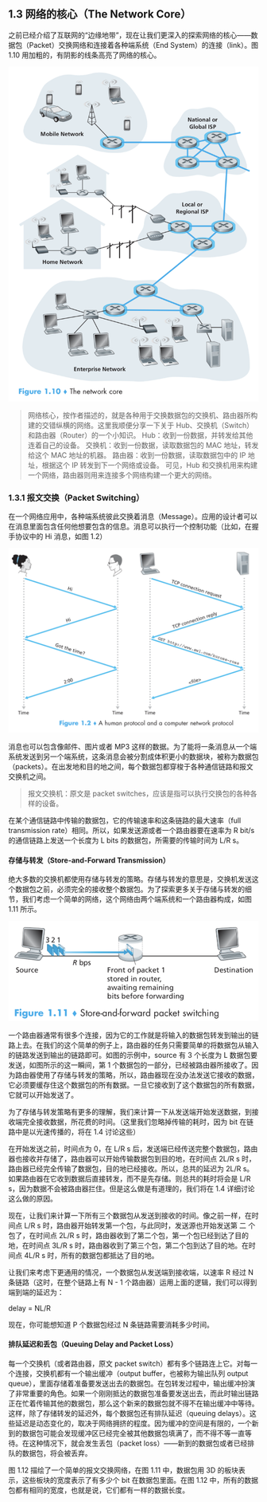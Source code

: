 ## 1.3 网络的核心（The Network Core）

之前已经介绍了互联网的“边缘地带”，现在让我们更深入的探索网络的核心——数据包（Packet）交换网络和连接着各种端系统（End System）的连接（link）。图 1.10 用加粗的，有阴影的线条高亮了网络的核心。

![图 1.10](img/f.1.10.png)

> 网络核心，按作者描述的，就是各种用于交换数据包的交换机、路由器所构建的交错纵横的网络。这里我顺便分享一下关于 Hub、交换机（Switch）和路由器（Router）的一个小知识。 
Hub：收到一份数据，并转发给其他连着自己的设备。
交换机：收到一份数据，读取数据包的 MAC 地址，转发给这个 MAC 地址的机器。 
路由器：收到一份数据，读取数据包中的 IP 地址，根据这个 IP 转发到下一个网络或设备。 
可见，Hub 和交换机用来构建一个网络，路由器则用来连接多个网络构建一个更大的网络。

### 1.3.1 报文交换（Packet Switching）

在一个网络应用中，各种端系统彼此交换着消息（Message）。应用的设计者可以在消息里面包含任何他想要包含的信息。消息可以执行一个控制功能（比如，在握手协议中的 Hi 消息，如图 1.2）

![图 1.2](img/f.1.2.png)

消息也可以包含像邮件、图片或者 MP3 这样的数据。为了能将一条消息从一个端系统发送到另一个端系统，这条消息会被分割成体积更小的数据块，被称为数据包（packets）。在出发地和目的地之间，每个数据包都穿梭于各种通信链路和报文交换机之间。

> 报文交换机：原文是 packet switches，应该是指可以执行交换包的各种各样的设备。

在某个通信链路中传输的数据包，它的传输速率和这条链路的最大速率（full transmission rate）相同。所以，如果发送源或者一个路由器要在速率为 R bit/s 的通信链路上发送一个长度为 L bits 的数据包，所需要的传输时间为 L/R s。

#### 存储与转发（Store-and-Forward Transmission）

绝大多数的交换机都使用存储与转发的策略。存储与转发的意思是，交换机发送这个数据包之前，必须完全的接收整个数据包。为了探索更多关于存储与转发的细节，我们考虑一个简单的网络，这个网络由两个端系统和一个路由器构成，如图 1.11 所示。

![图 1.11](img/f.1.11.png)

一个路由器通常有很多个连接，因为它的工作就是将输入的数据包转发到输出的链路上去。在我们的这个简单的例子上，路由器的任务只需要简单的将数据包从输入的链路发送到输出的链路即可。如图的示例中，source 有 3 个长度为 L 数据包要发送，如图所示的这一瞬间，第 1 个数据包的一部分，已经被路由器所接收了。因为路由器使用了存储与转发的策略，所以，路由器现在没办法发送它接收的数据，它必须要缓存住这个数据包的所有数据。一旦它接收到了这个数据包的所有数据，它就可以开始发送了。

为了存储与转发策略有更多的理解，我们来计算一下从发送端开始发送数据，到接收端完全接收数据，所花费的时间。（这里我们忽略掉传输的耗时，因为 bit 在链路中是以光速传播的，将在 1.4 讨论这些）

在开始发送之前，时间点为 0，在 L/R s 后，发送端已经传送完整个数据包，路由器也接收并存储了，路由器可以开始传输数据包到目的地，在时间点 2L/R s 时，路由器已经完全传输了数据包，目的地已经接收。所以，总共的延迟为 2L/R s。如果路由器在它收到数据后直接转发，而不是先存储。则总共的耗时将会是 L/R s，因为数据不会被路由器拦住。但是这么做是有道理的，我们将在 1.4 详细讨论这么做的原因。

现在，让我们来计算一下所有三个数据包从发送到接收的时间。像之前一样，在时间点 L/R s 时，路由器开始转发第一个包，与此同时，发送源也开始发送第 二 个包了，在时间点 2L/R s 时，路由器收到了第二个包，第一个包已经到达了目的地，在时间点 3L/R s 时，路由器收到了第三个包，第二个包到达了目的地。在时间点 4L/R s 时，所有的数据包都抵达了目的地。

让我们来考虑下更通用的情况，一个数据包从发送端到接收端，以速率 R 经过 N 条链路（这时，在整个链路上有 N - 1 个路由器）运用上面的逻辑，我们可以得到端到端的延迟为：

delay = NL/R

现在，你可能想知道 P 个数据包经过 N 条链路需要消耗多少时间。

#### 排队延迟和丢包（Queuing Delay and Packet Loss）

每一个交换机（或者路由器，原文 packet switch）都有多个链路连上它。对每一个连接，交换机都有一个输出缓冲（output buffer，也被称为输出队列 output queue），里面存储着准备要发送出去的数据包。在包转发过程中，输出缓冲扮演了非常重要的角色。如果一个刚刚抵达的数据包准备要发送出去，而此时输出链路正在忙着传输其他的数据包，那么这个新来的数据包就不得不在输出缓冲中等待。这样，除了存储转发的延迟外，每个数据包还有排队延迟（queuing delays）。这些延迟是动态变化的，取决于网络拥挤的程度。因为缓冲的空间是有限的，一个新到的数据包可能会发现缓冲区已经完全被其他数据包填满了，而不得不等一直等待。在这种情况下，就会发生丢包（packet loss）——新到的数据包或者已经排队的数据包，将会被丢弃。

图 1.12 描绘了一个简单的报文交换网络，在图 1.11 中，数据包用 3D 的板块表示，这些板块的宽度表示了有多少个 bit 在数据包里面。在图 1.12 中，所有的数据包都有相同的宽度，也就是说，它们都有一样的数据长度。